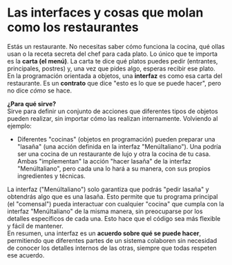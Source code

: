 # Las interfaces y cosas que molan como los restaurantes

Estás un restaurante. No necesitas saber cómo funciona la cocina, qué ollas usan o la receta secreta del chef para cada plato. Lo único que te importa es la **carta (el menú)**. La carta te dice qué platos puedes pedir (entrantes, principales, postres) y, una vez que pides algo, esperas recibir ese plato.  
En la programación orientada a objetos, una **interfaz** es como esa carta del restaurante. Es un **contrato** que dice "esto es lo que se puede hacer", pero no dice *cómo* se hace.  

**¿Para qué sirve?**  
Sirve para definir un conjunto de acciones que diferentes tipos de objetos pueden realizar, sin importar cómo las realizan internamente. Volviendo al ejemplo:

* Diferentes "cocinas" (objetos en programación) pueden preparar una "lasaña" (una acción definida en la interfaz "MenúItaliano"). Una podría ser una cocina de un restaurante de lujo y otra la cocina de tu casa. Ambas "implementan" la acción "hacer lasaña" de la interfaz "MenúItaliano", pero cada una lo hará a su manera, con sus propios ingredientes y técnicas.

La interfaz ("MenúItaliano") solo garantiza que podrás "pedir lasaña" y obtendrás algo que es una lasaña. Esto permite que tu programa principal (el "comensal") pueda interactuar con cualquier "cocina" que cumpla con la interfaz "MenúItaliano" de la misma manera, sin preocuparse por los detalles específicos de cada una. Esto hace que el código sea más flexible y fácil de mantener.  
En resumen, una interfaz es un **acuerdo sobre qué se puede hacer**, permitiendo que diferentes partes de un sistema colaboren sin necesidad de conocer los detalles internos de las otras, siempre que todas respeten ese acuerdo.
